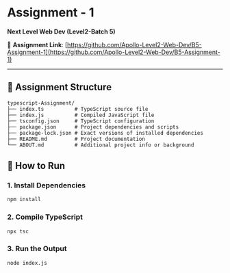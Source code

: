 # Assignment - 1  
**Next Level Web Dev (Level2-Batch 5)**

📎 **Assignment Link**: [https://github.com/Apollo-Level2-Web-Dev/B5-Assignment-1](https://github.com/Apollo-Level2-Web-Dev/B5-Assignment-1)

---

## 📁 Assignment Structure

```text
typescript-Assignment/
├── index.ts          # TypeScript source file
├── index.js          # Compiled JavaScript file
├── tsconfig.json     # TypeScript configuration
├── package.json      # Project dependencies and scripts
├── package-lock.json # Exact versions of installed dependencies
├── README.md         # Project documentation
└── ABOUT.md          # Additional project info or background

```

## 🚀 How to Run

### 1. Install Dependencies
```bash
npm install
```

### 2. Compile TypeScript
```bash
npx tsc
```

### 3. Run the Output
```bash
node index.js
```


